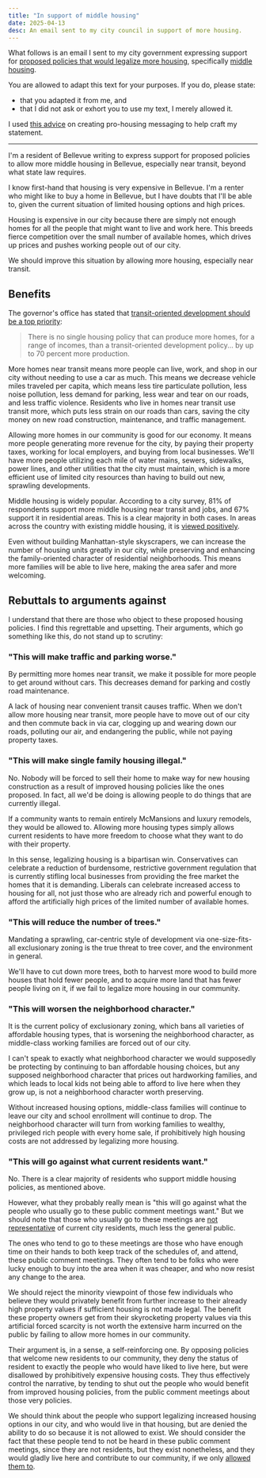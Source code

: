 ```yaml
---
title: "In support of middle housing"
date: 2025-04-13
desc: An email sent to my city council in support of more housing.
---
```


What follows is an email I sent to my city government expressing support for [proposed policies that would legalize more housing][plan], specifically [middle housing][middle].

You are allowed to adapt this text for your purposes. If you do, please state:

- that you adapted it from me, and
- that I did not ask or exhort you to use my text, I merely allowed it.

I used [this advice](https://welcomingneighbors.us/wp-content/uploads/Crafting-Powerful-Pro-Housing-Messages-Slide-Deck.pdf) on creating pro-housing messaging to help craft my statement.

---

I'm a resident of Bellevue writing to express support for proposed policies to allow more middle housing in Bellevue, especially near transit, beyond what state law requires.

I know first-hand that housing is very expensive in Bellevue. I'm a renter who might like to buy a home in Bellevue, but I have doubts that I'll be able to, given the current situation of limited housing options and high prices.

Housing is expensive in our city because there are simply not enough homes for all the people that might want to live and work here. This breeds fierce competition over the small number of available homes, which drives up prices and pushes working people out of our city.

We should improve this situation by allowing more housing, especially near transit.

## Benefits

The governor's office has stated that [transit-oriented development should be a top priority][tod]:

> There is no single housing policy that can produce more homes, for a range of incomes, than a transit-oriented development policy... by up to 70 percent more production.

More homes near transit means more people can live, work, and shop in our city without needing to use a car as much. This means we decrease vehicle miles traveled per capita, which means less tire particulate pollution, less noise pollution, less demand for parking, less wear and tear on our roads, and less traffic violence. Residents who live in homes near transit use transit more, which puts less strain on our roads than cars, saving the city money on new road construction, maintenance, and traffic management.

Allowing more homes in our community is good for our economy. It means more people generating more revenue for the city, by paying their property taxes, working for local employers, and buying from local businesses. We'll have more people utilizing each mile of water mains, sewers, sidewalks, power lines, and other utilities that the city must maintain, which is a more efficient use of limited city resources than having to build out new, sprawling developments.

Middle housing is widely popular. According to a city survey, 81% of respondents support more middle housing near transit and jobs, and 67% support it in residential areas. This is a clear majority in both cases. In areas across the country with existing middle housing, it is [viewed positively][new-old-duplex].

Even without building Manhattan-style skyscrapers, we can increase the number of housing units greatly in our city, while preserving and enhancing the family-oriented character of residential neighborhoods. This means more families will be able to live here, making the area safer and more welcoming.

## Rebuttals to arguments against

I understand that there are those who object to these proposed housing policies. I find this regrettable and upsetting. Their arguments, which go something like this, do not stand up to scrutiny:

### "This will make traffic and parking worse."

By permitting more homes near transit, we make it possible for more people to get around without cars. This decreases demand for parking and costly road maintenance.

A lack of housing near convenient transit causes traffic. When we don't allow more housing near transit, more people have to move out of our city and then commute back in via car, clogging up and wearing down our roads, polluting our air, and endangering the public, while not paying property taxes.

### "This will make single family housing illegal."

No. Nobody will be forced to sell their home to make way for new housing construction as a result of improved housing policies like the ones proposed. In fact, all we'd be doing is allowing people to do things that are currently illegal.

If a community wants to remain entirely McMansions and luxury remodels, they would be allowed to. Allowing more housing types simply allows current residents to have more freedom to choose what they want to do with their property.

In this sense, legalizing housing is a bipartisan win. Conservatives can celebrate a reduction of burdensome, restrictive government regulation that is currently stifling local businesses from providing the free market the homes that it is demanding. Liberals can celebrate increased access to housing for all, not just those who are already rich and powerful enough to afford the artificially high prices of the limited number of available homes.

### "This will reduce the number of trees."

Mandating a sprawling, car-centric style of development via one-size-fits-all exclusionary zoning is the true threat to tree cover, and the environment in general.

We'll have to cut down more trees, both to harvest more wood to build more houses that hold fewer people, and to acquire more land that has fewer people living on it, if we fail to legalize more housing in our community.

### "This will worsen the neighborhood character."

It is the current policy of exclusionary zoning, which bans all varieties of affordable housing types, that is worsening the neighborhood character, as middle-class working families are forced out of our city.

I can't speak to exactly what neighborhood character we would supposedly be protecting by continuing to ban affordable housing choices, but any supposed neighborhood character that prices out hardworking families, and which leads to local kids not being able to afford to live here when they grow up, is not a neighborhood character worth preserving.

Without increased housing options, middle-class families will continue to leave our city and school enrollment will continue to drop. The neighborhood character will turn from working families to wealthy, privileged rich people with every home sale, if prohibitively high housing costs are not addressed by legalizing more housing.

### "This will go against what current residents want."

No. There is a clear majority of residents who support middle housing policies, as mentioned above.

However, what they probably really mean is "this will go against what the people who usually go to these public comment meetings want." But we should note that those who usually go to these meetings are [not representative][public-hearing] of current city residents, much less the general public.

The ones who tend to go to these meetings are those who have enough time on their hands to both keep track of the schedules of, and attend, these public comment meetings. They often tend to be folks who were lucky enough to buy into the area when it was cheaper, and who now resist any change to the area.

We should reject the minority viewpoint of those few individuals who believe they would privately benefit from further increase to their already high property values if sufficient housing is not made legal. The benefit these property owners get from their skyrocketing property values via this artificial forced scarcity is not worth the extensive harm incurred on the public by failing to allow more homes in our community.

Their argument is, in a sense, a self-reinforcing one. By opposing policies that welcome new residents to our community, they deny the status of resident to exactly the people who would have liked to live here, but were disallowed by prohibitively expensive housing costs. They thus effectively control the narrative, by tending to shut out the people who would benefit from improved housing policies, from the public comment meetings about those very policies.

We should think about the people who support legalizing increased housing options in our city, and who would live in that housing, but are denied the ability to do so because it is not allowed to exist. We should consider the fact that these people tend to not be heard in these public comment meetings, since they are not residents, but they exist nonetheless, and they would gladly live here and contribute to our community, if we only [allowed them to][laf].

[tod]: https://www.theurbanist.org/2025/01/24/ferguson-team-transit-oriented-development-should-be-top-priority/
[plan]: https://www.theurbanist.org/2025/04/11/bellevues-bold-middle-housing-plan/
[middle]: https://en.wikipedia.org/wiki/Missing_middle_housing
[public-hearing]: https://www.youtube.com/watch?v=XnFVvyu2zGY
[laf]: https://www.nytimes.com/2020/02/13/business/economy/housing-crisis-conor-dougherty-golden-gates.html
[new-old-duplex]: https://www.strongtowns.org/journal/2022/2/9/the-duplex-next-door-is-normal-the-one-not-yet-built-is-a-threat
